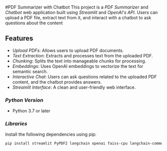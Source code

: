 #PDF Summarizer with Chatbot
This project is a *PDF Summarizer* and *Chatbot* web application built using *Streamlit* and *OpenAI's API*. Users can upload a PDF file, extract text from it, and interact with a chatbot to ask questions about the content
## Features
- *Upload PDFs*: Allows users to upload PDF documents.
- *Text Extraction*: Extracts and processes text from the uploaded PDF.
- *Chunking*: Splits the text into manageable chunks for processing.
- *Embeddings*: Uses OpenAI embeddings to vectorize the text for semantic search.
- *Interactive Chat*: Users can ask questions related to the uploaded PDF content, and the chatbot provides answers.
- *Streamlit Interface*: A clean and user-friendly web interface.
### *Python Version*
- Python 3.7 or later
### *Libraries*
Install the following dependencies using pip:
```bash
pip install streamlit PyPDF2 langchain openai faiss-cpu langchain-community
